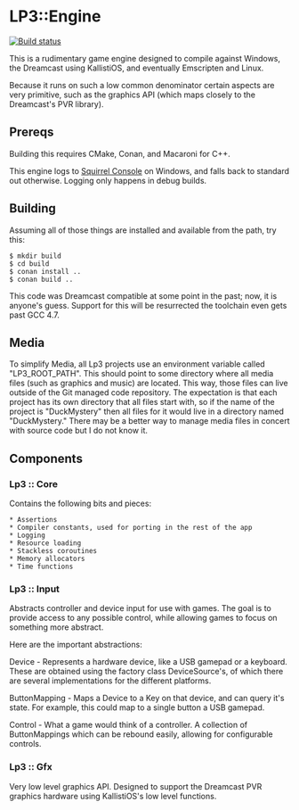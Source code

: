 # LP3::Engine

[![Build status](https://ci.appveyor.com/api/projects/status/0h294w0e2mmrgu4y?svg=true)](https://ci.appveyor.com/project/TimSimpson/lp3-engine)

This is a rudimentary game engine designed to compile against Windows, the Dreamcast using KallistiOS, and eventually Emscripten and Linux.

Because it runs on such a low common denominator certain aspects are very primitive, such as the graphics API (which maps closely to the Dreamcast's PVR library).


## Prereqs

Building this requires CMake, Conan, and Macaroni for C++.

This engine logs to [Squirrel Console](https://github.com/TimSimpson/SquirrelConsole) on Windows, and falls back to standard out otherwise. Logging
only happens in debug builds.


## Building

Assuming all of those things are installed and available from the path, try
this:

    $ mkdir build
    $ cd build
    $ conan install ..
    $ conan build ..

This code was Dreamcast compatible at some point in the past; now, it is
anyone's guess. Support for this will be resurrected the toolchain even gets
past GCC 4.7.

## Media

To simplify Media, all Lp3 projects use an environment variable called
"LP3_ROOT_PATH". This should point to some directory where all media files
(such as graphics and music) are located. This way, those files can live
outside of the Git managed code repository. The expectation is that each
project has its own directory that all files start with, so if the name of
the project is "DuckMystery" then all files for it would live in a directory
named "DuckMystery." There may be a better way to manage media files in
concert with source code but I do not know it.

## Components

### Lp3 :: Core

Contains the following bits and pieces:

    * Assertions
    * Compiler constants, used for porting in the rest of the app
    * Logging
    * Resource loading
    * Stackless coroutines
    * Memory allocators
    * Time functions

### Lp3 :: Input

Abstracts controller and device input for use with games. The goal is to
provide access to any possible control, while allowing games to focus on
something more abstract.

Here are the important abstractions:

Device -
    Represents a hardware device, like a USB gamepad or a keyboard.
    These are obtained using the factory class DeviceSource's, of which there
    are several implementations for the different platforms.

ButtonMapping -
    Maps a Device to a Key on that device, and can query it's state. For
    example, this could map to a single button a USB gamepad.

Control -
    What a game would think of a controller. A collection of ButtonMappings
    which can be rebound easily, allowing for configurable controls.

### Lp3 :: Gfx

Very low level graphics API. Designed to support the Dreamcast PVR graphics
hardware using KallistiOS's low level functions.
